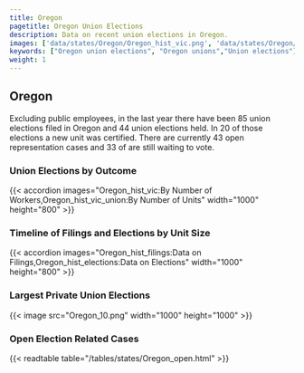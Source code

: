 ```yaml
---
title: Oregon
pagetitle: Oregon Union Elections
description: Data on recent union elections in Oregon.
images: ['data/states/Oregon/Oregon_hist_vic.png', 'data/states/Oregon/Oregon_hist_size.png', 'data/states/Oregon/Oregon_10.png']
keywords: ["Oregon union elections", "Oregon unions","Union elections"]
weight: 1
---
```

##  Oregon

Excluding public employees, in the last year there have been 85 union elections filed in Oregon and 44 union elections held. In 20 of those elections a new unit was certified. There are currently 43 open representation cases and 33 of are still waiting to vote.

### Union Elections by Outcome
{{< accordion images="Oregon_hist_vic:By Number of Workers,Oregon_hist_vic_union:By Number of Units" width="1000" height="800" >}}

### Timeline of Filings and Elections by Unit Size
{{< accordion images="Oregon_hist_filings:Data on Filings,Oregon_hist_elections:Data on Elections" width="1000" height="800" >}}

### Largest Private Union Elections
{{< image src="Oregon_10.png" width="1000" height="1000"  >}}

### Open Election Related Cases
{{< readtable table="/tables/states/Oregon_open.html" >}}

